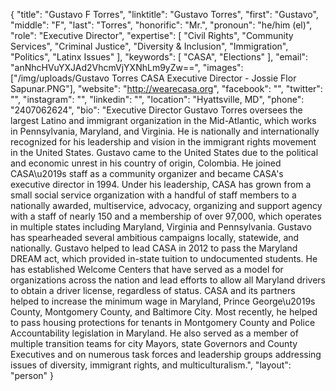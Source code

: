 {
  "title": "Gustavo F Torres",
  "linktitle": "Gustavo Torres",
  "first": "Gustavo",
  "middle": "F",
  "last": "Torres",
  "honorific": "Mr.",
  "pronoun": "he/him (el)",
  "role": "Executive Director",
  "expertise": [
    "Civil Rights",
    "Community Services",
    "Criminal Justice",
    "Diversity & Inclusion",
    "Immigration",
    "Politics",
    "Latinx Issues"
  ],
  "keywords": [
    "CASA",
    "Elections"
  ],
  "email": "anNhcHVuYXJAd2VhcmVjYXNhLm9yZw==",
  "images": ["/img/uploads/Gustavo Torres CASA Executive Director - Jossie Flor Sapunar.PNG"],
  "website": "http://wearecasa.org",
  "facebook": "",
  "twitter": "",
  "instagram": "",
  "linkedin": "",
  "location": "Hyattsville, MD",
  "phone": "2407062624",
  "bio": "Executive Director Gustavo Torres oversees the largest Latino and immigrant organization in the Mid-Atlantic, which works in Pennsylvania, Maryland, and Virginia. He is nationally and internationally recognized for his leadership and vision in the immigrant rights movement in the United States. Gustavo came to the United States due to the political and economic unrest in his country of origin, Colombia. He joined CASA\u2019s staff as a community organizer and became CASA's executive director in 1994. Under his leadership, CASA has grown from a small social service organization with a handful of staff members to a nationally awarded, multiservice, advocacy, organizing and support agency with a staff of nearly 150 and a membership of over 97,000, which operates in multiple states including Maryland, Virginia and Pennsylvania. Gustavo has spearheaded several ambitious campaigns locally, statewide, and nationally. Gustavo helped to lead CASA in 2012 to pass the Maryland DREAM act, which provided in-state tuition to undocumented students. He has established Welcome Centers that have served as a model for organizations across the nation and lead efforts to allow all Maryland drivers to obtain a driver license, regardless of status. CASA and its partners helped to increase the minimum wage in Maryland, Prince George\u2019s County, Montgomery County, and Baltimore City. Most recently, he helped to pass housing protections for tenants in Montgomery County and Police Accountability legislation in Maryland. He also served as a member of multiple transition teams for city Mayors, state Governors and County Executives and on numerous task forces and leadership groups addressing issues of diversity, immigrant rights, and multiculturalism.",
  "layout": "person"
}

